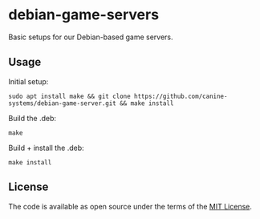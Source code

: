 # debian-game-servers

Basic setups for our Debian-based game servers.

## Usage

Initial setup:

```
sudo apt install make && git clone https://github.com/canine-systems/debian-game-server.git && make install
```

Build the .deb:

```
make
```

Build + install the .deb:

```
make install
```

## License

The code is available as open source under the terms of the [MIT License](https://opensource.org/licenses/MIT).

